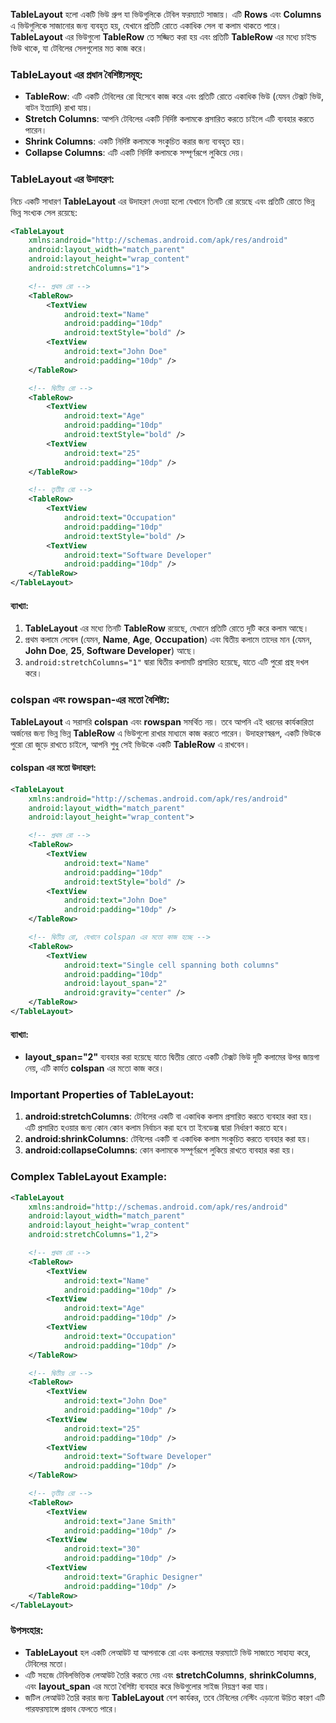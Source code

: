 **TableLayout** হলো একটি ভিউ গ্রুপ যা ভিউগুলিকে টেবিল ফরম্যাটে সাজায়। এটি **Rows** এবং **Columns** এ ভিউগুলিকে সাজানোর জন্য ব্যবহৃত হয়, যেখানে প্রতিটি রোতে একাধিক সেল বা কলাম থাকতে পারে। **TableLayout** এর ভিউগুলো **TableRow** তে সজ্জিত করা হয় এবং প্রতিটি **TableRow** এর মধ্যে চাইল্ড ভিউ থাকে, যা টেবিলের সেলগুলোর মত কাজ করে।

### TableLayout এর প্রধান বৈশিষ্ট্যসমূহ:
- **TableRow**: এটি একটি টেবিলের রো হিসেবে কাজ করে এবং প্রতিটি রোতে একাধিক ভিউ (যেমন টেক্সট ভিউ, বাটন ইত্যাদি) রাখা যায়।
- **Stretch Columns**: আপনি টেবিলের একটি নির্দিষ্ট কলামকে প্রসারিত করতে চাইলে এটি ব্যবহার করতে পারেন।
- **Shrink Columns**: একটি নির্দিষ্ট কলামকে সংকুচিত করার জন্য ব্যবহৃত হয়।
- **Collapse Columns**: এটি একটি নির্দিষ্ট কলামকে সম্পূর্ণরূপে লুকিয়ে দেয়।

### TableLayout এর উদাহরণ:
নিচে একটি সাধারণ **TableLayout** এর উদাহরণ দেওয়া হলো যেখানে তিনটি রো রয়েছে এবং প্রতিটি রোতে ভিন্ন ভিন্ন সংখ্যক সেল রয়েছে:

```xml
<TableLayout
    xmlns:android="http://schemas.android.com/apk/res/android"
    android:layout_width="match_parent"
    android:layout_height="wrap_content"
    android:stretchColumns="1">

    <!-- প্রথম রো -->
    <TableRow>
        <TextView
            android:text="Name"
            android:padding="10dp"
            android:textStyle="bold" />
        <TextView
            android:text="John Doe"
            android:padding="10dp" />
    </TableRow>

    <!-- দ্বিতীয় রো -->
    <TableRow>
        <TextView
            android:text="Age"
            android:padding="10dp"
            android:textStyle="bold" />
        <TextView
            android:text="25"
            android:padding="10dp" />
    </TableRow>

    <!-- তৃতীয় রো -->
    <TableRow>
        <TextView
            android:text="Occupation"
            android:padding="10dp"
            android:textStyle="bold" />
        <TextView
            android:text="Software Developer"
            android:padding="10dp" />
    </TableRow>
</TableLayout>
```

#### ব্যাখ্যা:
1. **TableLayout** এর মধ্যে তিনটি **TableRow** রয়েছে, যেখানে প্রতিটি রোতে দুটি করে কলাম আছে।
2. প্রথম কলামে লেবেল (যেমন, **Name**, **Age**, **Occupation**) এবং দ্বিতীয় কলামে তাদের মান (যেমন, **John Doe**, **25**, **Software Developer**) আছে।
3. `android:stretchColumns="1"` দ্বারা দ্বিতীয় কলামটি প্রসারিত হয়েছে, যাতে এটি পুরো প্রস্থ দখল করে।

### colspan এবং rowspan-এর মতো বৈশিষ্ট্য:
**TableLayout** এ সরাসরি **colspan** এবং **rowspan** সমর্থিত নয়। তবে আপনি এই ধরনের কার্যকারিতা অর্জনের জন্য ভিন্ন ভিন্ন **TableRow** এ ভিউগুলো রাখার মাধ্যমে কাজ করতে পারেন। উদাহরণস্বরূপ, একটি ভিউকে পুরো রো জুড়ে রাখতে চাইলে, আপনি শুধু সেই ভিউকে একটি **TableRow** এ রাখবেন।

#### colspan এর মতো উদাহরণ:
```xml
<TableLayout
    xmlns:android="http://schemas.android.com/apk/res/android"
    android:layout_width="match_parent"
    android:layout_height="wrap_content">

    <!-- প্রথম রো -->
    <TableRow>
        <TextView
            android:text="Name"
            android:padding="10dp"
            android:textStyle="bold" />
        <TextView
            android:text="John Doe"
            android:padding="10dp" />
    </TableRow>

    <!-- দ্বিতীয় রো, যেখানে colspan এর মতো কাজ হচ্ছে -->
    <TableRow>
        <TextView
            android:text="Single cell spanning both columns"
            android:padding="10dp"
            android:layout_span="2"
            android:gravity="center" />
    </TableRow>
</TableLayout>
```

#### ব্যাখ্যা:
- **layout_span="2"** ব্যবহার করা হয়েছে যাতে দ্বিতীয় রোতে একটি টেক্সট ভিউ দুটি কলামের উপর জায়গা নেয়, এটি কার্যত **colspan** এর মতো কাজ করে।

### Important Properties of TableLayout:
1. **android:stretchColumns**: টেবিলের একটি বা একাধিক কলাম প্রসারিত করতে ব্যবহার করা হয়। এটি প্রসারিত হওয়ার জন্য কোন কোন কলাম নির্বাচন করা হবে তা ইনডেক্স দ্বারা নির্ধারণ করতে হবে।
2. **android:shrinkColumns**: টেবিলের একটি বা একাধিক কলাম সংকুচিত করতে ব্যবহার করা হয়।
3. **android:collapseColumns**: কোন কলামকে সম্পূর্ণরূপে লুকিয়ে রাখতে ব্যবহার করা হয়।

### Complex TableLayout Example:
```xml
<TableLayout
    xmlns:android="http://schemas.android.com/apk/res/android"
    android:layout_width="match_parent"
    android:layout_height="wrap_content"
    android:stretchColumns="1,2">

    <!-- প্রথম রো -->
    <TableRow>
        <TextView
            android:text="Name"
            android:padding="10dp" />
        <TextView
            android:text="Age"
            android:padding="10dp" />
        <TextView
            android:text="Occupation"
            android:padding="10dp" />
    </TableRow>

    <!-- দ্বিতীয় রো -->
    <TableRow>
        <TextView
            android:text="John Doe"
            android:padding="10dp" />
        <TextView
            android:text="25"
            android:padding="10dp" />
        <TextView
            android:text="Software Developer"
            android:padding="10dp" />
    </TableRow>

    <!-- তৃতীয় রো -->
    <TableRow>
        <TextView
            android:text="Jane Smith"
            android:padding="10dp" />
        <TextView
            android:text="30"
            android:padding="10dp" />
        <TextView
            android:text="Graphic Designer"
            android:padding="10dp" />
    </TableRow>
</TableLayout>
```
### উপসংহার:
- **TableLayout** হল একটি লেআউট যা আপনাকে রো এবং কলামের ফরম্যাটে ভিউ সাজাতে সাহায্য করে, টেবিলের মতো।
- এটি সহজে টেবিলভিত্তিক লেআউট তৈরি করতে দেয় এবং **stretchColumns**, **shrinkColumns**, এবং **layout_span** এর মতো বৈশিষ্ট্য ব্যবহার করে ভিউগুলোর সাইজ নিয়ন্ত্রণ করা যায়।
- জটিল লেআউট তৈরি করার জন্য **TableLayout** বেশ কার্যকর, তবে টেবিলের নেস্টিং এড়ানো উচিত কারণ এটি পারফরম্যান্সে প্রভাব ফেলতে পারে।
